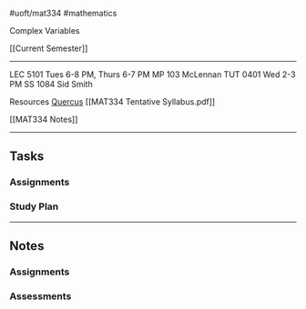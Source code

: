 #uoft/mat334 #mathematics 

Complex Variables

[[Current Semester]]

---
LEC 5101
	Tues 6-8 PM, Thurs 6-7 PM
	MP 103
	McLennan
TUT 0401
	Wed 2-3 PM
	SS 1084
	Sid Smith

Resources 
	[Quercus](https://q.utoronto.ca/courses/381938)
	[[MAT334 Tentative Syllabus.pdf]]

[[MAT334 Notes]]

---

## Tasks
### Assignments

### Study Plan



---
## Notes
### Assignments


### Assessments